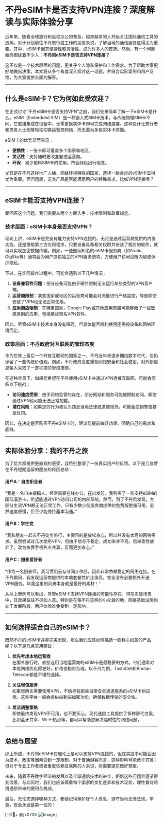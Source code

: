 # 不丹eSIM卡是否支持VPN连接？深度解读与实际体验分享

近年来，随着全球旅行和远程办公的普及，越来越多的人开始关注国际通信工具的选择。对于计划前往不丹旅行或工作的朋友来说，了解当地的通信服务显得尤为重要。其中，eSIM卡因其便捷性和灵活性，成为许多人的首选。然而，有一个问题始终困扰着不少人：**不丹的eSIM卡是否支持VPN连接？**

这不仅是一个技术层面的问题，更关乎个人隐私保护和工作需求。为了帮助大家更好地做出决策，本文将从多个角度深入探讨这一话题，并结合实际案例和用户反馈，为大家提供全面的解答。

---

## 什么是eSIM卡？它为何如此受欢迎？

在正式讨论“不丹eSIM卡是否支持VPN”之前，我们先来简单了解一下eSIM卡是什么。eSIM（Embedded SIM）是一种嵌入式SIM卡技术，与传统物理SIM卡不同，它直接集成在设备中，无需更换实体卡即可完成网络连接。这种设计让旅行者和商务人士能够轻松切换运营商网络，而无需为多张实体卡烦恼。

eSIM卡的优势显而易见：
- **便携性**：一张卡即可覆盖多个国家和地区。
- **灵活性**：支持随时更改套餐或运营商。
- **环保**：减少塑料SIM卡的使用，符合绿色出行理念。

尤其是在不丹这样地广人稀、网络环境特殊的国家，选择一款合适的eSIM卡显得尤为重要。但问题是，这类产品是否能满足用户的特殊需求，比如VPN连接呢？

---

## eSIM卡能否支持VPN连接？

要回答这个问题，我们需要从两个方面入手：技术限制和政策规定。

### 技术层面：eSIM卡本身是否支持VPN？

理论上讲，eSIM卡是完全有能力支持VPN连接的。无论是通过运营商提供的内置功能，还是借助第三方应用程序，只要设备具备相关权限并安装了相应的软件，就可以实现加密数据传输。例如，一些国际知名的eSIM卡服务商（如Airalo、GigSky等）通常会为用户提供独立的VPN服务选项，方便用户访问受限内容或保护隐私。

不过，在实际操作过程中，可能会遇到以下几种情况：
1. **设备兼容性问题**：部分设备可能由于硬件限制无法运行某些类型的VPN客户端。
2. **运营商限制**：某些国家或地区的运营商可能会对流量进行严格监控，导致即使安装了VPN也无法正常使用。
3. **应用商店限制**：在特定国家，Google Play或其他应用商店可能屏蔽了一些敏感类别的应用，包括某些知名VPN软件。

因此，尽管eSIM卡技术本身没有障碍，但具体能否顺利使用还需视设备和网络环境而定。

### 政策层面：不丹政府对互联网的管理态度

作为世界上最后一个开放互联网的国家之一，不丹近年来逐步拥抱数字时代，但仍保留了一些传统价值观。例如，不丹政府高度重视网络安全和社会稳定，对外部信息输入采取了一定程度的管控措施。

在这种背景下，如果您希望在不丹使用eSIM卡并通过VPN连接互联网，可能会面临以下挑战：
- **访问速度受限**：由于网络监管的存在，部分网站和服务可能被限制访问，即使通过VPN也可能无法正常加载。
- **潜在风险**：如果您的行为被认为违反当地法律或道德规范，可能会受到警告甚至处罚。

因此，在决定是否购买不丹eSIM卡时，建议您提前做好功课，明确自己的需求和底线。

---

## 实际体验分享：我的不丹之旅

为了给大家提供更直观的感受，我特别整理了一份真实用户的反馈。以下是几位曾在不丹短期逗留的朋友的经历总结：

#### 用户A：自由职业者
“我是一名自由撰稿人，经常需要在线办公。在出发前，我购买了一张支持eSIM的国际漫游卡，希望能通过VPN访问公司的内部系统。然而，到了不丹后发现，大部分主流VPN都无法正常工作，只有少数小型服务商提供的免费版勉强可用。虽然速度很慢，但至少能维持基本沟通。”

#### 用户B：学生党
“我和朋友一起去不丹徒步旅行，主要目的是放松身心，所以并没有太高的网络需求。虽然尝试过几次使用VPN，但由于信号不稳定，成功率并不高。后来索性放弃了，改为依靠手机热点共享，反而更加省心。”

#### 用户C：摄影爱好者
“作为一名摄影师，我习惯用云存储同步作品，因此非常依赖稳定的网络连接。在不丹期间，我发现运营商提供的本地套餐性价比很高，完全没有必要额外开通VPN服务。毕竟这里的风景本身就是最好的素材！”

从以上案例可以看出，尽管eSIM卡支持VPN连接的可能性存在，但在实际场景中，其效果往往不尽如人意。特别是在像不丹这样的小众目的地，网络基础设施尚处于发展阶段，用户体验难免受到一定影响。

---

## 如何选择适合自己的eSIM卡？

既然不丹的eSIM卡并非完美无缺，那么我们应该如何挑选一款称心如意的产品呢？以下是几点实用建议：

1. **优先考虑本地运营商**  
   在国外旅行时，直接选用当地运营商的eSIM卡是最稳妥的方式。它们通常对本地网络优化得更好，价格也相对合理。以不丹为例，TashiCell和Bhutan Telecom都是不错的选择。

2. **关注增值服务**  
   如果您确实需要使用VPN，不妨寻找那些自带安全通道服务的eSIM卡供应商。这些平台一般会提供端到端加密功能，确保数据传输的安全性。

3. **灵活调整策略**  
   即使最终发现VPN不可用，也不要灰心。现代通信工具提供了多种替代方案，比如蓝牙共享、Wi-Fi热点等，都可以帮助您解决临时性的网络问题。

---

## 总结与展望

综上所述，不丹的eSIM卡在理论上是可以支持VPN连接的，但在实践中可能会因为技术、政策等因素受到一定限制。对于普通游客而言，这种影响可能微乎其微；但对于专业工作者或者重度依赖互联网的人来说，则需要提前做好预案。

未来，随着不丹数字经济的发展以及全球通信技术的进步，相信这些问题会逐渐得到改善。与此同时，我们也应该尊重每个国家的文化差异和技术现状，理性看待跨境通信带来的便利与挑战。

最后，无论您选择哪种方式，都请记得保护好个人信息，遵守当地法律法规。毕竟，安全永远是第一位的！

[TG💪+ @jx0703 ![Image](https://github.com/user-attachments/assets/dbca1d08-cadb-493c-b0ec-ad6f7a83f270)]